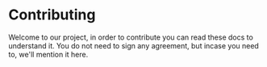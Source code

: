 # Contributing

Welcome to our project, in order to contribute you can read <a>these</a> docs to understand it. You do not need to sign any agreement, but incase you need to, we'll mention it here.
